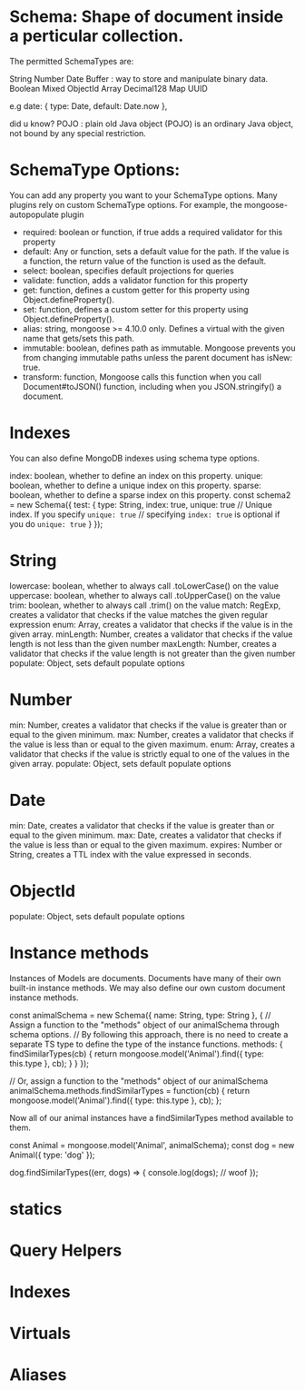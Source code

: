 # Schema: Shape of document inside a perticular collection.

The permitted SchemaTypes are:

String
Number
Date
Buffer :  way to store and manipulate binary data.
Boolean
Mixed
ObjectId
Array
Decimal128
Map
UUID

e.g date: { type: Date, default: Date.now },

did u know?
POJO : plain old Java object (POJO) is an ordinary Java object, not bound by any special restriction.

# SchemaType Options:
You can add any property you want to your SchemaType options.
Many plugins rely on custom SchemaType options. For example, the mongoose-autopopulate plugin

- required: boolean or function, if true adds a required validator for this property
- default: Any or function, sets a default value for the path. If the value is a function, the return value of the function is used as the default.
- select: boolean, specifies default projections for queries
- validate: function, adds a validator function for this property
- get: function, defines a custom getter for this property using Object.defineProperty().
- set: function, defines a custom setter for this property using Object.defineProperty().
- alias: string, mongoose >= 4.10.0 only. Defines a virtual with the given name that gets/sets this path.
- immutable: boolean, defines path as immutable. Mongoose prevents you from changing immutable paths unless the parent document has isNew: true.
- transform: function, Mongoose calls this function when you call Document#toJSON() function, including when you JSON.stringify() a document.

# Indexes
You can also define MongoDB indexes using schema type options.

index: boolean, whether to define an index on this property.
unique: boolean, whether to define a unique index on this property.
sparse: boolean, whether to define a sparse index on this property.
const schema2 = new Schema({
  test: {
    type: String,
    index: true,
    unique: true // Unique index. If you specify `unique: true`
    // specifying `index: true` is optional if you do `unique: true`
  }
});

# String
lowercase: boolean, whether to always call .toLowerCase() on the value
uppercase: boolean, whether to always call .toUpperCase() on the value
trim: boolean, whether to always call .trim() on the value
match: RegExp, creates a validator that checks if the value matches the given regular expression
enum: Array, creates a validator that checks if the value is in the given array.
minLength: Number, creates a validator that checks if the value length is not less than the given number
maxLength: Number, creates a validator that checks if the value length is not greater than the given number
populate: Object, sets default populate options

# Number
min: Number, creates a validator that checks if the value is greater than or equal to the given minimum.
max: Number, creates a validator that checks if the value is less than or equal to the given maximum.
enum: Array, creates a validator that checks if the value is strictly equal to one of the values in the given array.
populate: Object, sets default populate options

# Date
min: Date, creates a validator that checks if the value is greater than or equal to the given minimum.
max: Date, creates a validator that checks if the value is less than or equal to the given maximum.
expires: Number or String, creates a TTL index with the value expressed in seconds.

# ObjectId
populate: Object, sets default populate options


<!-- ---------------------------------------------------------------------------------------------------------- -->

# Instance methods

Instances of Models are documents. Documents have many of their own built-in instance methods. We may also define our own custom document instance methods.

const animalSchema = new Schema({ name: String, type: String },
  {
  // Assign a function to the "methods" object of our animalSchema through schema options.
  // By following this approach, there is no need to create a separate TS type to define the type of the instance functions.
    methods: {
      findSimilarTypes(cb) {
        return mongoose.model('Animal').find({ type: this.type }, cb);
      }
    }
  });


// Or, assign a function to the "methods" object of our animalSchema
animalSchema.methods.findSimilarTypes = function(cb) {
  return mongoose.model('Animal').find({ type: this.type }, cb);
};


Now all of our animal instances have a findSimilarTypes method available to them.

const Animal = mongoose.model('Animal', animalSchema);
const dog = new Animal({ type: 'dog' });

dog.findSimilarTypes((err, dogs) => {
  console.log(dogs); // woof
});

# statics
# Query Helpers
# Indexes
# Virtuals
# Aliases  <!-- check this all -->